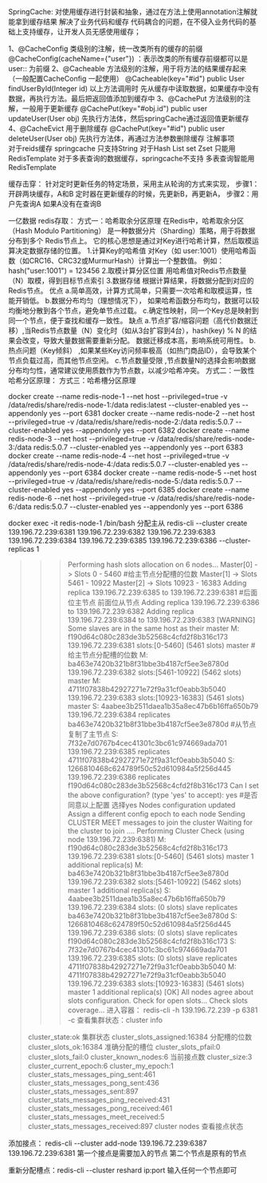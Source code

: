 SpringCache:
   对使用缓存进行封装和抽象，通过在方法上使用annotation注解就能拿到缓存结果 解决了业务代码和缓存
代码耦合的问题，在不侵入业务代码的基础上支持缓存，让开发人员无感使用缓存；
  
1、@CacheConfig 类级别的注解，统一改类所有的缓存的前缀
  @CacheConfig(cacheName={"user"}) ：表示改类的所有缓存前缀都可以是user:: 为前缀
2、@Cacheable 方法级别的注解，用于将方法的结果缓存起来（一般配置CacheConfig 一起使用）
   @Cacheable(key="#id")
   public User findUserById(Integer id)
   以上方法调用时 先从缓存中读取数据，如果缓存中没有数据，再执行方法。最后把返回值添加到缓存中
3、@CachePut 方法级别的注解，一般用于更新缓存
   @CachePut(key="#obj.id")
   public user updateUser(User obj)
   先执行方法体，然后springCache通过返回值更新缓存
4、@CacheEvict 用于删除缓存
   @CachePut(key="#id")
   public user deleteUser(User obj)
   先执行方法体，再通过方法参数删除缓存
注解事项  
对于reids缓存 springcache 只支持String
对于Hash List set Zset 只能用RedisTemplate
对于多表查询的数据缓存，springcache不支持   多表查询智能用RedisTemplate

缓存击穿：
  针对定时更新任务的特定场景，采用主从轮询的方式来实现，
     步骤1：开辟两块缓存，A和B 定时器在更新缓存的时候，先更新B，再更新A，
     步骤2：用户先查询A 如果A没有在查询B

一亿数据 redis存取：
 方式一：哈希取余分区原理
      在Redis中，哈希取余分区（Hash Modulo Partitioning） 是一种数据分片（Sharding）策略，用于将数据分布到多个
      Redis节点上。 它的核心思想是通过对Key进行哈希计算，然后取模运算决定数据存储的位置。
      1.计算Key的哈希值
        对Key（如 user:1001）使用哈希函数（如CRC16、CRC32或MurmurHash）计算出一个整数值。
        例如：hash("user:1001") = 123456
      2.取模计算分区位置
        用哈希值对Redis节点数量（N）取模，得到目标节点索引
      3.数据存储 
        根据计算结果，将数据分配到对应的Redis节点。
     优点
         a.简单高效，计算方式简单，只需要一次哈希和取模运算，性能开销低。
         b.数据分布均匀（理想情况下）， 如果哈希函数分布均匀，数据可以较均衡地分散到各个节点，避免单节点过载。
         c.确定性映射，同一个Key总是映射到同一个节点，便于查找和缓存一致性。
     缺点
          a.节点扩容/缩容问题（高代价数据迁移）,当Redis节点数量（N）变化时（如从3台扩容到4台），hash(key) % N 
             的结果会改变，导致大量数据需要重新分配。 数据迁移成本高，影响系统可用性。
          b.热点问题（Key倾斜） ,如果某些Key访问频率极高（如热门商品ID），会导致某个节点负载过高，而其他节点空闲。
          c.节点数量受限 ,节点数量N的选择会影响数据分布均匀性，通常建议使用质数作为节点数，以减少哈希冲突。
 方式二：一致性哈希分区原理：
 方式三：哈希槽分区原理


docker create --name redis-node-1 --net host --privileged=true -v /data/redis/share/redis-node-1:/data redis:latest --cluster-enabled yes --appendonly yes --port 6381
docker create --name redis-node-2 --net host --privileged=true -v /data/redis/share/redis-node-2:/data redis:5.0.7 --cluster-enabled yes --appendonly yes --port 6382
docker create --name redis-node-3 --net host --privileged=true -v /data/redis/share/redis-node-3:/data redis:5.0.7 --cluster-enabled yes --appendonly yes --port 6383
docker create --name redis-node-4 --net host --privileged=true -v /data/redis/share/redis-node-4:/data redis:5.0.7 --cluster-enabled yes --appendonly yes --port 6384
docker create --name redis-node-5 --net host --privileged=true -v /data/redis/share/redis-node-5:/data redis:5.0.7 --cluster-enabled yes --appendonly yes --port 6385
docker create --name redis-node-6 --net host --privileged=true -v /data/redis/share/redis-node-6:/data redis:5.0.7 --cluster-enabled yes --appendonly yes --port 6386


docker exec -it redis-node-1 /bin/bash
分配主从
redis-cli --cluster create 139.196.72.239:6381   139.196.72.239:6382  139.196.72.239:6383  139.196.72.239:6384  139.196.72.239:6385  139.196.72.239:6386 --cluster-replicas 1

>>> Performing hash slots allocation on 6 nodes...
Master[0] -> Slots 0 - 5460  #给主节点分配槽的位数
Master[1] -> Slots 5461 - 10922
Master[2] -> Slots 10923 - 16383
Adding replica 139.196.72.239:6385 to 139.196.72.239:6381  #后面位主节点 前面位从节点
Adding replica 139.196.72.239:6386 to 139.196.72.239:6382
Adding replica 139.196.72.239:6384 to 139.196.72.239:6383
> [WARNING] Some slaves are in the same host as their master
M: f190d64c080c283de3b52568c4cfd2f8b316c173 139.196.72.239:6381
slots:[0-5460] (5461 slots) master   #给主节点分配槽的位数
M: ba463e7420b321b8f31bbe3b4187cf5ee3e8780d 139.196.72.239:6382
slots:[5461-10922] (5462 slots) master
M: 4711f07838b42927271e72f9a31cf0eabb3b5040 139.196.72.239:6383
slots:[10923-16383] (5461 slots) master
S: 4aabee3b2511daea1b35a8ec47b6b16ffa650b79 139.196.72.239:6384
replicates ba463e7420b321b8f31bbe3b4187cf5ee3e8780d  #从节点复制了主节点
S: 7f32e7d0767b4cec41301c3bc61c974669ada701 139.196.72.239:6385
replicates 4711f07838b42927271e72f9a31cf0eabb3b5040
S: 1266810468c624789f50c52d610984a5f256d445 139.196.72.239:6386
replicates f190d64c080c283de3b52568c4cfd2f8b316c173
Can I set the above configuration? (type 'yes' to accept): yes  #是否同意以上配置 选择yes
>>> Nodes configuration updated
>>> Assign a different config epoch to each node
>>> Sending CLUSTER MEET messages to join the cluster
Waiting for the cluster to join
....
>>> Performing Cluster Check (using node 139.196.72.239:6381)
M: f190d64c080c283de3b52568c4cfd2f8b316c173 139.196.72.239:6381
slots:[0-5460] (5461 slots) master
1 additional replica(s)
M: ba463e7420b321b8f31bbe3b4187cf5ee3e8780d 139.196.72.239:6382
slots:[5461-10922] (5462 slots) master
1 additional replica(s)
S: 4aabee3b2511daea1b35a8ec47b6b16ffa650b79 139.196.72.239:6384
slots: (0 slots) slave
replicates ba463e7420b321b8f31bbe3b4187cf5ee3e8780d
S: 1266810468c624789f50c52d610984a5f256d445 139.196.72.239:6386
slots: (0 slots) slave
replicates f190d64c080c283de3b52568c4cfd2f8b316c173
S: 7f32e7d0767b4cec41301c3bc61c974669ada701 139.196.72.239:6385
slots: (0 slots) slave
replicates 4711f07838b42927271e72f9a31cf0eabb3b5040
M: 4711f07838b42927271e72f9a31cf0eabb3b5040 139.196.72.239:6383
slots:[10923-16383] (5461 slots) master
1 additional replica(s)
[OK] All nodes agree about slots configuration.
>>> Check for open slots...
>>> Check slots coverage...
进入容器：  redis-cli -h 139.196.72.239 -p 6381 -c 
> 查看集群状态：cluster info
> 
> cluster_state:ok  集群状态
cluster_slots_assigned:16384  分配槽的位数
 cluster_slots_ok:16384  准确分配的槽位
cluster_slots_pfail:0
cluster_slots_fail:0
cluster_known_nodes:6  当前接点数
cluster_size:3
cluster_current_epoch:6
cluster_my_epoch:1
cluster_stats_messages_ping_sent:461
cluster_stats_messages_pong_sent:436
cluster_stats_messages_sent:897
cluster_stats_messages_ping_received:431
cluster_stats_messages_pong_received:461
cluster_stats_messages_meet_received:5
cluster_stats_messages_received:897
cluster nodes  查看接点状态



添加接点： redis-cli --cluster add-node  139.196.72.239:6387 139.196.72.239:6381
第一个接点是需要加入的节点  第二个节点是原有的节点 

重新分配槽点：redis-cli --cluster reshard ip:port  输入任何一个节点即可 


